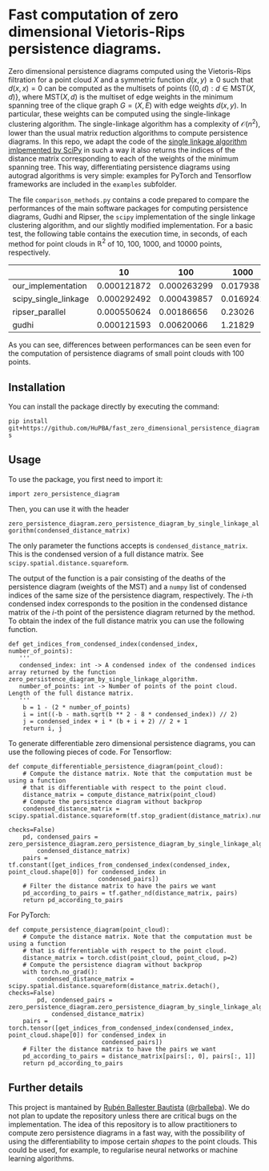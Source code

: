 # Fast computation of zero dimensional Vietoris-Rips persistence diagrams.

Zero dimensional persistence diagrams computed using the Vietoris-Rips filtration for a point cloud $X$ and a symmetric function $d(x,y)\geq 0$ such that $d(x,x)=0$ can be computed as the multisets of points $\{(0,d):d\in\text{MST}(X,d)\}$, where $\text{MST}(X,d)$ is the multiset of edge weights in the minimum spanning tree of the clique graph $G=(X,E)$ with edge weights $d(x,y)$. In particular, these weights can be computed using the single-linkage clustering algorithm. The single-linkage algorithm has a complexity of $\mathcal{O}(n^2)$, lower than the usual matrix reduction algorithms to compute persistence diagrams. In this repo, we adapt the code of the [single linkage algorithm imlpemented by SciPy](https://github.com/scipy/scipy/blob/v1.10.1/scipy/cluster/_hierarchy.pyx) in such a way it also returns the indices of the distance matrix corresponding to each of the weights of the minimum spanning tree. This way, differentiating persistence diagrams using autograd algorithms is very simple: examples for PyTorch and Tensorflow frameworks are included in the ``examples`` subfolder. 

The file ``comparison_methods.py`` contains a code prepared to compare the performances of the main software packages for computing persistence diagrams, Gudhi and Ripser, the ``scipy`` implementation of the single linkage clustering algorithm, and our slightly modified implementation. For a basic test, the following table contains the execution time, in seconds, of each method for point clouds in $\mathbb R^2$ of 10, 100, 1000, and 10000 points, respectively.

|                                       |          10 |         100 |      1000 |     10000 |
|---------------------------------------|-------------|-------------|-----------|-----------|
| our_implementation | 0.000121872 | 0.000263299 | 0.017938  |   4.70886 |
| scipy_single_linkage                  | 0.000292492 | 0.000439857 | 0.0169241 |   4.50809 |
| ripser_parallel                       | 0.000550624 | 0.00186656  | 0.23026   |  33.534   |
| gudhi                                 | 0.000121593 | 0.00620066  | 1.21829   | 173.289   |

As you can see, differences between performances can be seen even for the computation of persistence diagrams of small point clouds with 100 points. 

## Installation

You can install the package directly by executing the command:

``pip install git+https://github.com/HuPBA/fast_zero_dimensional_persistence_diagrams``

## Usage

To use the package, you first need to import it:

``import zero_persistence_diagram``

Then, you can use it with the header

``zero_persistence_diagram.zero_persistence_diagram_by_single_linkage_algorithm(condensed_distance_matrix)
``

The only parameter the functions accepts is ``condensed_distance_matrix``. This is the condensed version of a full distance matrix. See ``scipy.spatial.distance.squareform``. 

The output of the function is a pair consisting of the deaths of the persistence diagram (weights of the MST) and a ``numpy`` list of condensed indices of the same size of the persistence diagram, respectively. The $i$-th condensed index corresponds to the position in the condensed distance matrix of the $i$-th point of the persistence diagram returned by the method. To obtain the index of the full distance matrix you can use the following function.

```
def get_indices_from_condensed_index(condensed_index, number_of_points):
   '''
   condensed_index: int -> A condensed index of the condensed indices array returned by the function zero_persistence_diagram_by_single_linkage_algorithm.
   number_of_points: int -> Number of points of the point cloud. Length of the full distance matrix. 
   '''
    b = 1 - (2 * number_of_points)
    i = int((-b - math.sqrt(b ** 2 - 8 * condensed_index)) // 2)
    j = condensed_index + i * (b + i + 2) // 2 + 1
    return i, j
```

To generate differentiable zero dimensional persistence diagrams, you can use the following pieces of code. For Tensorflow:

```
def compute_differentiable_persistence_diagram(point_cloud):
    # Compute the distance matrix. Note that the computation must be using a function
    # that is differentiable with respect to the point cloud.
    distance_matrix = compute_distance_matrix(point_cloud)
    # Compute the persistence diagram without backprop
    condensed_distance_matrix = scipy.spatial.distance.squareform(tf.stop_gradient(distance_matrix).numpy(),
                                                                  checks=False)
    pd, condensed_pairs = zero_persistence_diagram.zero_persistence_diagram_by_single_linkage_algorithm(
        condensed_distance_matrix)
    pairs = tf.constant([get_indices_from_condensed_index(condensed_index, point_cloud.shape[0]) for condensed_index in
                         condensed_pairs])
    # Filter the distance matrix to have the pairs we want
    pd_according_to_pairs = tf.gather_nd(distance_matrix, pairs)
    return pd_according_to_pairs
```

For PyTorch:

```
def compute_persistence_diagram(point_cloud):
    # Compute the distance matrix. Note that the computation must be using a function
    # that is differentiable with respect to the point cloud.
    distance_matrix = torch.cdist(point_cloud, point_cloud, p=2)
    # Compute the persistence diagram without backprop
    with torch.no_grad():
        condensed_distance_matrix = scipy.spatial.distance.squareform(distance_matrix.detach(), checks=False)
        pd, condensed_pairs = zero_persistence_diagram.zero_persistence_diagram_by_single_linkage_algorithm(
            condensed_distance_matrix)
    pairs = torch.tensor([get_indices_from_condensed_index(condensed_index, point_cloud.shape[0]) for condensed_index in
                          condensed_pairs])
    # Filter the distance matrix to have the pairs we want
    pd_according_to_pairs = distance_matrix[pairs[:, 0], pairs[:, 1]]
    return pd_according_to_pairs
```

## Further details

This project is mantained by [Rubén Ballester Bautista](https://rubenbb.com) ([@rballeba](https://github.com/rballeba)). We do not plan to update the repository unless there are critical bugs on the implementation. The idea of this repository is to allow practitioners to compute zero persistence diagrams in a fast way, with the possibility of using the differentiability to impose certain *shapes* to the point clouds. This could be used, for example, to regularise neural networks or machine learning algorithms.